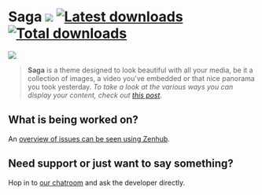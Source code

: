 Saga [![](https://img.shields.io/github/release/Reedyn/Saga.svg?style=flat-square&label=Current%20release)](http://github.com/Reedyn/Saga/releases/latest) [![Latest downloads](https://img.shields.io/github/downloads/Reedyn/Saga/latest/total.svg?style=flat-square&label=Downloads&colorB=007ec6)](http://github.com/Reedyn/Saga/releases/latest) [![Total downloads](https://img.shields.io/github/downloads/Reedyn/Saga/total.svg?style=flat-square&label=Downloads)](http://github.com/Reedyn/Saga/releases/latest)
====

[![](http://saga.gustavlindqvist.se/content/images/2014/10/Saga-showcase.png)](http://saga.gustavlindqvist.se/2014/09/22/welcome-to-ghost/)

> **Saga** is a theme designed to look beautiful with all your media, be it a collection of images, a video you've embedded or that nice panorama you took yesterday. *To take a look at the various ways you can display your content, check out [this post](http://saga.gustavlindqvist.se/2014/09/22/welcome-to-ghost/)*.

## What is being worked on?

An [overview of issues can be seen using Zenhub](https://zenhub.io).

## Need support or just want to say something?

Hop in to [our chatroom](https://discord.gg/aY34ACs) and ask the developer directly.
